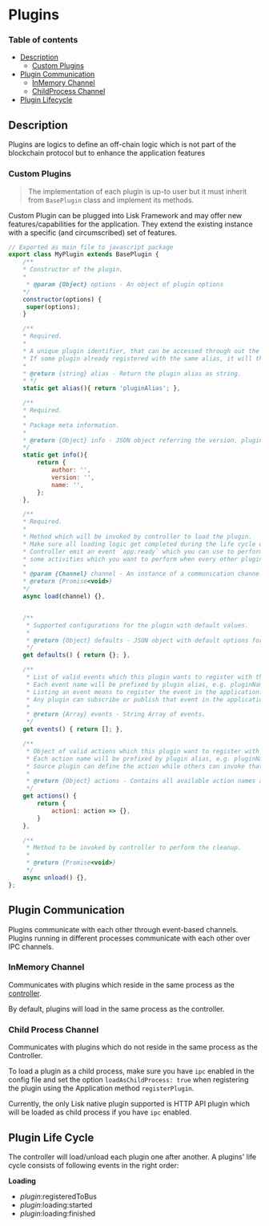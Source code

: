 # Plugins

### Table of contents

- [Description](#description)
  - [Custom Plugins](#custom-plugins)
- [Plugin Communication](#plugin-communication)
  - [InMemory Channel](#inmemory-channel)
  - [ChildProcess Channel](#childprocess-channel)
- [Plugin Lifecycle](#plugin-life-cycle)

## Description

Plugins are logics to define an off-chain logic which is not part of the blockchain protocol but to enhance the application features

### Custom Plugins

> The implementation of each plugin is up-to user but it must inherit from `BasePlugin` class and implement its methods.

Custom Plugin can be plugged into Lisk Framework and may offer new features/capabilities for the application.
They extend the existing instance with a specific (and circumscribed) set of features.

```js
// Exported as main file to javascript package
export class MyPlugin extends BasePlugin {
    /**
    * Constructor of the plugin.
    *
     * @param {Object} options - An object of plugin options
    */
    constructor(options) {
     super(options);
    }

    /**
    * Required.
    *
    * A unique plugin identifier, that can be accessed through out the system.
    * If some plugin already registered with the same alias, it will throw an error.
    *
    * @return {string} alias - Return the plugin alias as string.
    * */
    static get alias(){ return 'pluginAlias'; },

    /**
    * Required.
    *
    * Package meta information.
    *
    * @return {Object} info - JSON object referring the version, plugin name, and plugin author.
    */
    static get info(){
        return {
            author: '',
            version: '',
            name: '',
        };
    },

    /**
    * Required.
    *
    * Method which will be invoked by controller to load the plugin.
    * Make sure all loading logic get completed during the life cycle of load.
    * Controller emit an event `app:ready` which you can use to perform
    * some activities which you want to perform when every other plugin is loaded.
    *
    * @param {Channel} channel - An instance of a communication channel.
    * @return {Promise<void>}
    */
    async load(channel) {},


    /**
     * Supported configurations for the plugin with default values.
     *
     * @return {Object} defaults - JSON object with default options for the plugin.
     */
    get defaults() { return {}; },

    /**
     * List of valid events which this plugin wants to register with the controller.
     * Each event name will be prefixed by plugin alias, e.g. pluginName:event1.
     * Listing an event means to register the event in the application.
     * Any plugin can subscribe or publish that event in the application.
     *
     * @return {Array} events - String Array of events.
     */
    get events() { return []; },

    /**
     * Object of valid actions which this plugin want to register with the controller.
     * Each action name will be prefixed by plugin alias, e.g. pluginName:action1.
     * Source plugin can define the action while others can invoke that action.
     *
     * @return {Object} actions - Contains all available action names as key, and the corresponding function as value.
     */
    get actions() {
        return {
            action1: action => {},
        }
    },

    /**
     * Method to be invoked by controller to perform the cleanup.
     *
     * @return {Promise<void>}
     */
    async unload() {},
};
```

## Plugin Communication

Plugins communicate with each other through event-based channels.
Plugins running in different processes communicate with each other over IPC channels.

### InMemory Channel

Communicates with plugins which reside in the same process as the [controller](../controller/README.md).

By default, plugins will load in the same process as the controller.

### Child Process Channel

Communicates with plugins which do not reside in the same process as the Controller.

To load a plugin as a child process, make sure you have `ipc` enabled in the config file and set the option `loadAsChildProcess: true` when registering the plugin using the Application method `registerPlugin`.

Currently, the only Lisk native plugin supported is HTTP API plugin which will be loaded as child process if you have `ipc` enabled.

## Plugin Life Cycle

The controller will load/unload each plugin one after another.
A plugins' life cycle consists of following events in the right order:

**Loading**

- _plugin_:registeredToBus
- _plugin_:loading:started
- _plugin_:loading:finished
